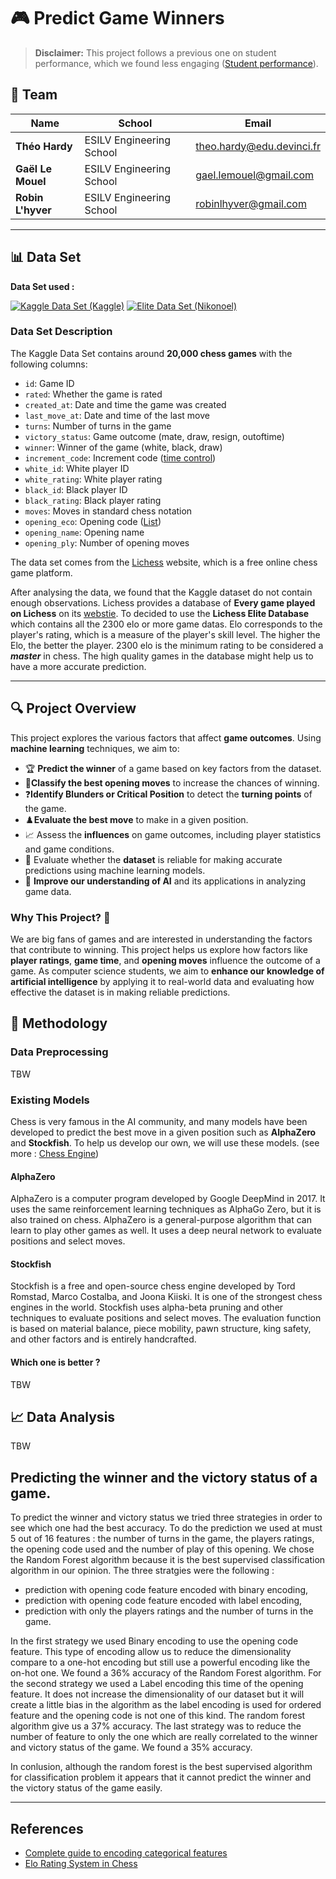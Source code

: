 # 🎮 Predict Game Winners
> **Disclaimer:** This project follows a previous one on student performance, which we found less engaging ([Student performance](Data%20Analysis)).

## 👥 Team

| Name             | School                   | Email                        |
|------------------|--------------------------|------------------------------|
| **Théo Hardy**    | ESILV Engineering School | theo.hardy@edu.devinci.fr     |
| **Gaël Le Mouel** | ESILV Engineering School | gael.lemouel@gmail.com        |
| **Robin L'hyver** | ESILV Engineering School | robinlhyver@gmail.com         |

---

## 📊 Data Set

**Data Set used :**

[![Kaggle Data Set (Kaggle)](https://img.shields.io/badge/Kaggle%20Data%20Set-Kaggle-blue?style=flat-square)](https://www.kaggle.com/datasets/datasnaek/chess/data)
[![Elite Data Set (Nikonoel)](https://img.shields.io/badge/Elile%20Data%20Set-Nikonoel-blue?style=flat-square)](https://database.nikonoel.fr/)


### Data Set Description

The Kaggle Data Set contains around **20,000 chess games** with the following columns:
- `id`: Game ID
- `rated`: Whether the game is rated
- `created_at`: Date and time the game was created
- `last_move_at`: Date and time of the last move
- `turns`: Number of turns in the game
- `victory_status`: Game outcome (mate, draw, resign, outoftime)
- `winner`: Winner of the game (white, black, draw)
- `increment_code`: Increment code ([time control](https://www.chess.com/terms/chess-time-controls))
- `white_id`: White player ID
- `white_rating`: White player rating
- `black_id`: Black player ID
- `black_rating`: Black player rating
- `moves`: Moves in standard chess notation 
- `opening_eco`: Opening code ([List](https://www.365chess.com/eco.php))
- `opening_name`: Opening name
- `opening_ply`: Number of opening moves

The data set comes from the [Lichess](https://lichess.org/) website, which is a free online chess game platform.

After analysing the data, we found that the Kaggle dataset do not contain enough observations.
Lichess provides a database of **Every game played on Lichess** on its [webstie](https://database.lichess.org/).
To decided to use the **Lichess Elite Database** which contains all the 2300 elo or more game datas. 
Elo corresponds to the player's rating, which is a measure of the player's skill level. The higher the Elo, the better the player.
2300 elo is the minimum rating to be considered a ***master*** in chess. 
The high quality games in the database might help us to have a more accurate prediction.


---

## 🔍 Project Overview

This project explores the various factors that affect **game outcomes**. Using **machine learning** techniques, we aim to:

- 🏆 **Predict the winner** of a game based on key factors from the dataset.
- 🏅**Classify the best opening moves** to increase the chances of winning.
- ❓**Identify Blunders or Critical Position** to detect the **turning points** of the game.
- ♟️**Evaluate the best move** to make in a given position.
- 📈 Assess the **influences** on game outcomes, including player statistics and game conditions.
- 🤖 Evaluate whether the **dataset** is reliable for making accurate predictions using machine learning models.
- 🚀 **Improve our understanding of AI** and its applications in analyzing game data.

### Why This Project? 🎯

We are big fans of games and are interested in understanding the factors that contribute to winning. This project helps us explore how factors like **player ratings**, **game time**, and **opening moves** influence the outcome of a game.
As computer science students, we aim to **enhance our knowledge of artificial intelligence** by applying it to real-world data and evaluating how effective the dataset is in making reliable predictions.

## 🔬 Methodology
### Data Preprocessing
TBW

### Existing Models

Chess is very famous in the AI community, and many models have been developed to predict the best move in a given position such as **AlphaZero** and **Stockfish**. To help us develop our own, we will use these models. (see more : [Chess Engine](Chess_Project/Chess%20Engine))

#### AlphaZero

AlphaZero is a computer program developed by Google DeepMind in 2017. It uses the same reinforcement learning techniques as AlphaGo Zero, but it is also trained on chess. AlphaZero is a general-purpose algorithm that can learn to play other games as well. It uses a deep neural network to evaluate positions and select moves.

#### Stockfish

Stockfish is a free and open-source chess engine developed by Tord Romstad, Marco Costalba, and Joona Kiiski. It is one of the strongest chess engines in the world. Stockfish uses alpha-beta pruning and other techniques to evaluate positions and select moves. The evaluation function is based on material balance, piece mobility, pawn structure, king safety, and other factors and is entirely handcrafted.

#### Which one is better ?

TBW

## 📈 Data Analysis
TBW

## Predicting the winner and the victory status of a game.

To predict the winner and victory status we tried three strategies in order to see which one had the best accuracy. To do the prediction we used at must 5 out of 16 features : the number of turns in the game, the players ratings, the opening code used and the number of play of this opening. We chose the Random Forest algorithm because it is the best supervised classification algorithm in our opinion.
The three stratgies were the following : 
- prediction with opening code feature encoded with binary encoding, 
- prediction with opening code feature encoded with label encoding, 
- prediction with only the players ratings and the number of turns in the game.

In the first strategy we used Binary encoding to use the opening code feature. This type of encoding allow us to reduce the dimensionality compare to a one-hot encoding but still use a powerful encoding like the on-hot one. We found a 36% accuracy of the Random Forest algorithm.
For the second strategy we used a Label encoding this time of the opening feature. It does not increase the dimensionality of our dataset but it will create a little bias in the algorithm as the label encoding is used for ordered feature and the opening code is not one of this kind. The random forest algorithm give us a 37% accuracy.
The last strategy was to reduce the number of feature to only the one which are really correlated to the winner and victory status of the game. We found a 35% accuracy.

In conlusion, although the random forest is the best supervised algorithm for classification problem it appears that it cannot predict the winner and the victory status of the game easily.

---

## References
- [Complete guide to encoding categorical features](https://kantschants.com/complete-guide-to-encoding-categorical-features)
- [Elo Rating System in Chess](https://www.chess.com/terms/elo-rating-chess)